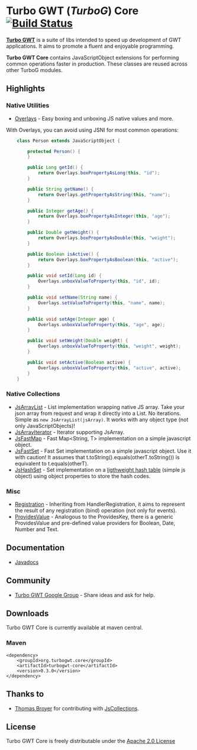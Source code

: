 Turbo GWT (*TurboG*) Core [![Build Status](https://travis-ci.org/growbit/turbogwt-core.svg?branch=master)](https://travis-ci.org/growbit/turbogwt-core)
==
[**Turbo GWT**](http://github.com/growbit/turbogwt) is a suite of libs intended to speed up development of GWT applications. It aims to promote a fluent and enjoyable programming.

**Turbo GWT Core** contains JavaScriptObject extensions for performing common operations faster in production. These classes are reused across other TurboG modules.

## Highlights

### Native Utilities
* [Overlays](http://growbit.github.io/turbogwt-core/javadoc/apidocs/org/turbogwt/core/js/Overlays.html) - Easy boxing and unboxing JS native values and more.
 
With Overlays, you can avoid using JSNI for most common operations:
```java
    class Person extends JavaScriptObject {

        protected Person() {
        }

        public Long getId() {
            return Overlays.boxPropertyAsLong(this, "id");
        }

        public String getName() {
            return Overlays.getPropertyAsString(this, "name");
        }

        public Integer getAge() {
            return Overlays.boxPropertyAsInteger(this, "age");
        }

        public Double getWeight() {
            return Overlays.boxPropertyAsDouble(this, "weight");
        }

        public Boolean isActive() {
            return Overlays.boxPropertyAsBoolean(this, "active");
        }

        public void setId(Long id) {
            Overlays.unboxValueToProperty(this, "id", id);
        }

        public void setName(String name) {
            Overlays.setValueToProperty(this, "name", name);
        }

        public void setAge(Integer age) {
            Overlays.unboxValueToProperty(this, "age", age);
        }

        public void setWeight(Double weight) {
            Overlays.unboxValueToProperty(this, "weight", weight);
        }

        public void setActive(Boolean active) {
            Overlays.unboxValueToProperty(this, "active", active);
        }
    }
```

### Native Collections
* [JsArrayList](https://github.com/growbit/turbogwt-core/blob/master/src/main/java/org/turbogwt/core/js/collections/JsArrayList.java) - List implementation wrapping native JS array. Take your json array from request and wrap it directly into a List. No iterations. Simple as <code>new JsArrayList(jsArray)</code>. It works with any object type (not only JavaScriptObjects)!
* [JsArrayIterator](http://growbit.github.io/turbogwt-core/javadoc/apidocs/org/turbogwt/core/js/collections/JsArrayIterator.html) - Iterator supporting JsArray.
* [JsFastMap](http://growbit.github.io/turbogwt-core/javadoc/apidocs/org/turbogwt/core/js/collections/JsFastMap.html) - Fast Map\<String, T\> implementation on a simple javascript object.
* [JsFastSet](http://growbit.github.io/turbogwt-core/javadoc/apidocs/org/turbogwt/core/js/collections/JsFastSet.html) - Fast Set implementation on a simple javascript object. Use it with caution! It assumes that t.toString().equals(otherT.toString()) is equivalent to t.equals(otherT).
* [JsHashSet](http://growbit.github.io/turbogwt-core/javadoc/apidocs/org/turbogwt/core/js/collections/JsHashSet.html) - Set implementation on a [ligthweight hash table](http://growbit.github.io/turbogwt-core/javadoc/apidocs/org/turbogwt/core/js/collections/JsHashTable.html) (simple js object) using object properties to store the hash codes.

### Misc
* [Registration](http://growbit.github.io/turbogwt-core/javadoc/apidocs/org/turbogwt/core/util/Registration.html) - Inheriting from HandlerRegistration, it aims to represent the result of any registration (bind) operation (not only for events).
* [ProvidesValue](http://growbit.github.io/turbogwt-core/javadoc/apidocs/org/turbogwt/core/util/ProvidesValue.html) - Analogous to the ProvidesKey, there is a generic ProvidesValue and pre-defined value providers for Boolean, Date, Number and Text.

## Documentation
* [Javadocs](http://growbit.github.io/turbogwt-core/javadoc/apidocs/index.html)

## Community
* [Turbo GWT Google Group](http://groups.google.com/d/forum/turbogwt) - Share ideas and ask for help.

## Downloads
Turbo GWT Core is currently available at maven central.

### Maven
```
<dependency>
    <groupId>org.turbogwt.core</groupId>
    <artifactId>turbogwt-core</artifactId>
    <version>0.3.0</version>
</dependency>
```

## Thanks to
* [Thomas Broyer](https://plus.google.com/u/0/+ThomasBroyer) for contributing with [JsCollections](http://code.google.com/p/gwt-in-the-air/source/browse/#svn%2Ftrunk%2Fsrc%2Fnet%2Fltgt%2Fgwt%2Fjscollections%2Fclient%253Fstate%253Dclosed).

## License
Turbo GWT Core is freely distributable under the [Apache 2.0 License](http://www.apache.org/licenses/LICENSE-2.0.html)
